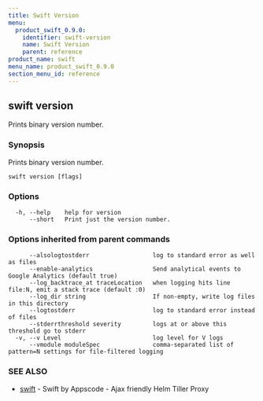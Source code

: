 ```yaml
---
title: Swift Version
menu:
  product_swift_0.9.0:
    identifier: swift-version
    name: Swift Version
    parent: reference
product_name: swift
menu_name: product_swift_0.9.0
section_menu_id: reference
---
```

## swift version

Prints binary version number.

### Synopsis

Prints binary version number.

```
swift version [flags]
```

### Options

```
  -h, --help    help for version
      --short   Print just the version number.
```

### Options inherited from parent commands

```
      --alsologtostderr                  log to standard error as well as files
      --enable-analytics                 Send analytical events to Google Analytics (default true)
      --log_backtrace_at traceLocation   when logging hits line file:N, emit a stack trace (default :0)
      --log_dir string                   If non-empty, write log files in this directory
      --logtostderr                      log to standard error instead of files
      --stderrthreshold severity         logs at or above this threshold go to stderr
  -v, --v Level                          log level for V logs
      --vmodule moduleSpec               comma-separated list of pattern=N settings for file-filtered logging
```

### SEE ALSO

* [swift](/products/swift/0.9.0/reference/swift)	 - Swift by Appscode - Ajax friendly Helm Tiller Proxy

